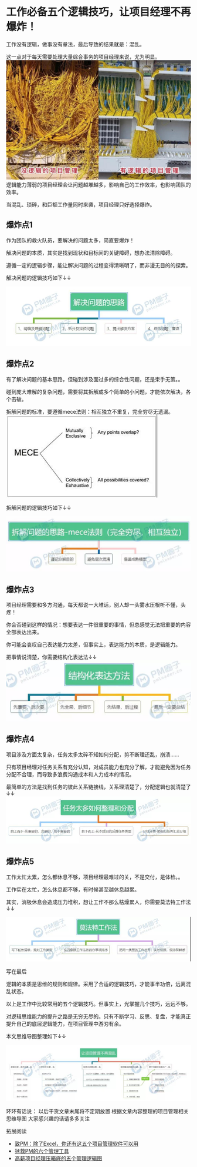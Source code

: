 # 工作必备五个逻辑技巧，让项目经理不再爆炸！
工作没有逻辑，做事没有章法，最后导致的结果就是：混乱。

这一点对于每天需要处理大量综合事务的项目经理来说，尤为明显。
![](img/20191120125903.jpg)
逻辑能力薄弱的项目经理会让问题越堆越多，影响自己的工作效率，也影响团队的效率。

当混乱、琐碎，和巨额工作量同时来袭，项目经理只好选择爆炸。

## 爆炸点1

作为团队的救火队员，要解决的问题太多，简直要爆炸！

解决问题的本质，其实是找到现状和目标间的关键障碍，想办法清除障碍。

遵循一定的逻辑步骤，能让解决问题的过程变得清晰明了，而非漫无目的的探索。

解决问题的逻辑技巧如下↓↓

![](img/20191120125943.jpg)

## 爆炸点2

有了解决问题的基本思路，但碰到涉及面过多的综合性问题，还是束手无策。。


碰到庞大难解的复杂问题，需要将其拆解成多个简单的小问题，才能依次解决，各个击破。

拆解问题的标准，要遵循mece法则：相互独立不重复，完全穷尽无遗漏。
![](img/20191120130024.jpg)

拆解问题的逻辑技巧如下↓↓

![](img/20191120130103.jpg)
## 爆炸点3

项目经理需要和多方沟通，每天都说一大堆话，别人却一头雾水压根听不懂，头疼！

你会否碰到这样的情况：想要表达一件很重要的事情，但总感觉无法把重要的内容全部表达出来。


你可能会哀叹自己表达能力太差，但事实上，表达能力的本质，是逻辑能力。

把事情说清楚，你需要结构化表达法↓↓
![](img/20191120130135.jpg)

## 爆炸点4

项目涉及方面太复杂，任务太多太碎不知如何分配，剪不断理还乱，崩溃……

只有项目经理对任务关系有充分认知，对成员能力也充分了解，才能避免因为任务分配不合理，而导致多浪费沟通成本和人力成本的情况。

最简单的方法是找到任务的彼此关系链接线，关系理清楚了，分配逻辑也就清楚了↓↓
![](img/20191120130156.jpg)


## 爆炸点5

工作太忙太累，怎么都休息不够，项目经理最难过的关，不是交付，是体检。。

工作实在太忙，怎么休息都不够，有时候甚至越休息越累。

其实，消极休息会造成压力堆积，想让工作不那么枯燥累人，你需要莫法特工作法↓↓

![](img/20191120130221.jpg)

 

写在最后

逻辑的本质是思维的规则和规律。采用了合适的逻辑技巧，才能事半功倍，远离混乱状态。

以上是工作中比较常用的五个逻辑技巧。但事实上，光掌握几个技巧，远远不够。

对逻辑思维能力的提升之路是无穷无尽的。只有不断学习、反思、复盘，才能真正提升自己的底层逻辑能力，在项目管理中游刃有余。




本文思维导图整理如下↓↓

![](img/20191120130243.jpg)

环环有话说：
以后干货文章末尾将不定期放置
根据文章内容整理的项目管理相关思维导图
大家感兴趣的话请多多关注


拓展阅读 
- [致PM：除了Excel，你还有这五个项目管理软件可以用](http://mp.weixin.qq.com/s?__biz=MzI2NTE3NTgyNA==&mid=2650883745&idx=1&sn=ff4df6f5f86f752bf96aaa0dc7a707f1&chksm=f154b0dec62339c83abd4130e536be875d304420de6d7b5b2752038f6e3040a6a075e64b7694&scene=21#wechat_redirect)
- [拯救PM的六个管理工具](http://mp.weixin.qq.com/s?__biz=MzI2NTE3NTgyNA==&mid=2650883608&idx=1&sn=2368a9d9a16f34ea1c21069d6704158f&chksm=f154b067c6233971e426e77e190a5a8e3c8a8e2083b9cebec69d7140f5f9ad24f04e0f985464&scene=21#wechat_redirect)
- [高薪项目经理压箱底的五个管理逻辑图](http://mp.weixin.qq.com/s?__biz=MzI2NTE3NTgyNA==&mid=2650884037&idx=1&sn=2ce2864d48b57abd7b27c8d9987680a2&chksm=f154b1bac62338ace655702ce2b32f3242f12adc3c59545450c3537a85c48f5d152ec5ca40f0&scene=21#wechat_redirect)